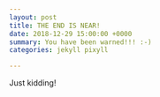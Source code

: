 ```yaml
---
layout: post
title: THE END IS NEAR!
date: 2018-12-29 15:00:00 +0000
summary: You have been warned!!! :-)
categories: jekyll pixyll

---
```

Just kidding!